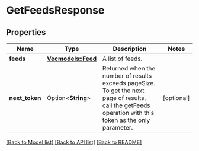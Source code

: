 # GetFeedsResponse

## Properties

Name | Type | Description | Notes
------------ | ------------- | ------------- | -------------
**feeds** | [**Vec<models::Feed>**](Feed.md) | A list of feeds. | 
**next_token** | Option<**String**> | Returned when the number of results exceeds pageSize. To get the next page of results, call the getFeeds operation with this token as the only parameter. | [optional]

[[Back to Model list]](../README.md#documentation-for-models) [[Back to API list]](../README.md#documentation-for-api-endpoints) [[Back to README]](../README.md)


